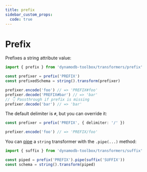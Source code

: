 ```yaml
---
title: prefix
sidebar_custom_props:
  code: true
---
```


# Prefix

Prefixes a string attribute value:

```ts
import { prefix } from 'dynamodb-toolbox/transformers/prefix'

const prefixer = prefix('PREFIX')
const prefixedSchema = string().transform(prefixer)

prefixer.encode('foo') // => 'PREFIX#foo'
prefixer.decode('PREFIX#bar') // => 'bar'
// 👇 Passthrough if prefix is missing
prefixer.decode('bar') // => 'bar'
```

The default delimiter is `#`, but you can override it:

```ts
const prefixer = prefix('PREFIX', { delimiter: '/' })

prefixer.encode('foo') // => 'PREFIX/foo'
```

You can [pipe](./5-pipe.md) a `string` transformer with the `.pipe(...)` method:

```ts
import { suffix } from 'dynamodb-toolbox/transformers/suffix'

const piped = prefix('PREFIX').pipe(suffix('SUFFIX'))
const schema = string().transform(piped)
```

